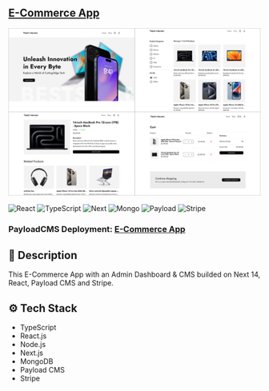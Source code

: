 ## [E-Commerce App](https://eventlify-exs.vercel.app/)

[![preview](https://github.com/exslym/ecommerce/blob/main/public/preview.jpg)](https://e-commerce-exs.payloadcms.app/)

  <div>
    <img src="https://img.shields.io/badge/react-%2320232a.svg?style=for-the-badge&logoColor=white&logo=react&color=3178C6" alt="React" />
    <img src="https://img.shields.io/badge/-TypeScript-black?style=for-the-badge&logoColor=white&logo=typescript&color=3178C6" alt="TypeScript" />
    <img src="https://img.shields.io/badge/-Next_14-black?style=for-the-badge&logoColor=white&logo=nextdotjs&color=3178C6" alt="Next" />
    <img src="https://img.shields.io/badge/-MongoDB-black?style=for-the-badge&logoColor=white&logo=mongodb&color=3178C6" alt="Mongo" />
    <img src="https://img.shields.io/badge/-Payload CMS-black?style=for-the-badge&logoColor=white&logo=payloadcms&color=3178C6" alt="Payload" />
    <img src="https://img.shields.io/badge/-Stripe-black?style=for-the-badge&logoColor=white&logo=stripe&color=3178C6" alt="Stripe" />
  </div>

### PayloadCMS Deployment: [E-Commerce App](https://e-commerce-exs.payloadcms.app/)

## <a name="introduction">🤖 Description</a>
This E-Commerce App with an Admin Dashboard & CMS builded on Next 14, React, Payload CMS and Stripe.

## <a name="tech-stack">⚙️ Tech Stack</a>
- TypeScript
- React.js
- Node.js
- Next.js
- MongoDB
- Payload CMS
- Stripe

#